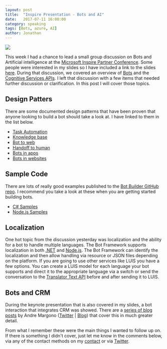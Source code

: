 ```yaml
---
layout: post
title:  "Inspire Presentation - Bots and AI"
date:   2017-07-11 16:00:00
category: speaking
tags: [Bots, azure, AI]
author: Jonathan
---
```

![](//btco.azureedge.net/presentations/AIPresentation.jpg)

This week I had a chance to lead a small group discussion on Bots and Artificial intelligence at the [Microsoft Inspire Partner Conference](//partner.microsoft.com/en-us/inspire). Some people were interested in my slides so I have included a link to the slides [here](//btco.azureedge.net/presentations/AIPresentation.pptx). During that discussion, we covered an overview of [Bots](//dev.botframework.com/) and the [Cognitive Services APIs](//azure.microsoft.com/en-us/services/cognitive-services/). I left that discussion with a few items that needed further discussion or clarification. In this post I will cover those topics.

## Design Patters
There are some documented design patterns that have been proven that anyone looking to build a bot should take a look at. I have linked to them in the list below.
* [Task Automation](//docs.microsoft.com/en-us/bot-framework/bot-design-pattern-task-automation)
* [Knowledge base](//docs.microsoft.com/en-us/bot-framework/bot-design-pattern-knowledge-base)
* [Bot to web](//docs.microsoft.com/en-us/bot-framework/bot-design-pattern-integrate-browser)
* [Handoff to human](//docs.microsoft.com/en-us/bot-framework/bot-design-pattern-handoff-human)
* [Bots in apps](//docs.microsoft.com/en-us/bot-framework/bot-design-pattern-embed-app)
* [Bots in websites](//docs.microsoft.com/en-us/bot-framework/bot-design-pattern-embed-web-site)

## Sample Code
There are lots of really good examples published to the [Bot Builder GitHub repo](//github.com/Microsoft/BotBuilder). I recommend you take a look at these when you are getting started building bots.
* [C# Samples](//github.com/Microsoft/BotBuilder/tree/master/CSharp/Samples)
* [Node.js Samples](//github.com/Microsoft/BotBuilder/tree/master/Node/examples)

## Localization
One hot topic from the discussion yesterday was localization and the ability for a bot to handle multiple languages. The Bot Framework supports localization in both [.NET](//docs.microsoft.com/en-us/bot-framework/dotnet/bot-builder-dotnet-formflow-localize) and [Node.js](//docs.microsoft.com/en-us/bot-framework/nodejs/bot-builder-nodejs-localization). The Bot Framework can identify the localization and then allow handling via resource or JSON files depending on the platform. If you are going to use other services like LUIS you have a few options. You can create a LUIS model for each language your bot supports and direct it to the appropriate language via a switch or send the conversation to the [Translator Text API](//azure.microsoft.com/en-us/services/cognitive-services/translator-text-api/) before and after sending it to LUIS.

## Bots and CRM
During the keynote presentation that is also covered in my slides, a bot interaction that integrates CRM was showed.  There are a [series of blog posts](//community.dynamics.com/crm/b/workandstudybook/archive/2016/09/04/crm-chat-bot-part-1-getting-started-with-microsoft-bot-framework) by Andre Margono ([Twitter](//twitter.com/andz_88) | [Blog](//andz88.wordpress.com/)) that cover this in much greater detail.  

From what I remember these were the main things I wanted to follow up on. If there is something I didn't cover, just let me know in the comments below, via any of the contact methods on my [contact](./contact.html) or via [Twitter](//twitter.com/jgardner04).
